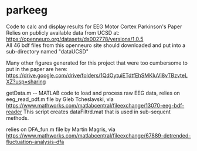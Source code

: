 # parkeeg
Code to calc and display results for EEG Motor Cortex Parkinson's Paper
Relies on publicly available data from UCSD at: https://openneuro.org/datasets/ds002778/versions/1.0.5  
All 46 bdf files from this openneuro site should downloaded and put into a sub-directory named "dataUCSD"

Many other figures generated for this project that were too cumbersome to put in the paper are here: https://drive.google.com/drive/folders/1QdOytuiETdtfEhSMKIuVl8vTBzvteLXZ?usp=sharing

getData.m -- MATLAB code to load and process raw EEG data, relies on eeg_read_pdf.m file by Gleb Tcheslavski, via https://www.mathworks.com/matlabcentral/fileexchange/13070-eeg-bdf-reader 
This script creates dataFiltrd.mat that is used in sub-sequent methods. 

relies on DFA_fun.m file by Martin Magris, via https://www.mathworks.com/matlabcentral/fileexchange/67889-detrended-fluctuation-analysis-dfa

